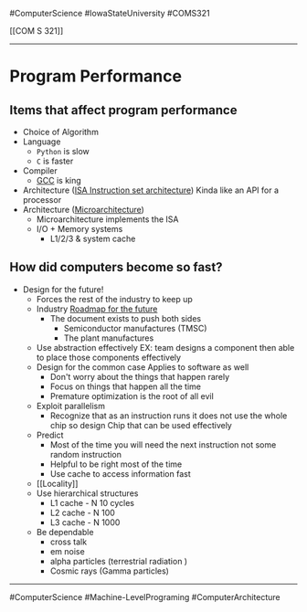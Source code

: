#ComputerScience  #IowaStateUniversity  #COMS321 


[[COM S 321]] 

---

# Program Performance

##  Items that affect program performance

* Choice of Algorithm
* Language 
	* `Python` is slow
	* `C` is faster
* Compiler
	* [GCC](https://en.wikipedia.org/wiki/GNU_Compiler_Collection) is king
* Architecture ([ISA Instruction set architecture](https://en.wikipedia.org/wiki/Instruction_set_architecture))
	Kinda like an API for a processor
* Architecture ([Microarchitecture](https://en.wikipedia.org/wiki/Microarchitecture))
	- Microarchitecture implements the ISA
	- I/O + Memory systems
		- L1/2/3 & system cache 	

## How did computers become so fast?

- Design for the future!
	- Forces the rest of the industry to keep up
	- Industry [Roadmap for the future](https://en.wikipedia.org/wiki/International_Technology_Roadmap_for_Semiconductors)
		-	The document exists to push both sides
			-	Semiconductor manufactures (TMSC)
			-	The plant manufactures
	-	Use abstraction effectively
		EX: team designs a component then able to place those components effectively
	-  Design for the common case
		Applies to software as well
		-  Don't worry about the things that happen rarely
		-  Focus on things that happen all the time
		- Premature optimization is the root of all evil 
	- Exploit parallelism
		- Recognize that as an instruction runs it does not use the whole chip so design 
		  Chip that can be used effectively 
  	- Predict
		- Most of the time you will need the next instruction not some random instruction
		- Helpful to be right most of the time
		- Use cache to access information fast
	- [[Locality]]
	- Use hierarchical structures 
		- L1 cache - N 10 cycles 
		- L2 cache - N 100 
		- L3 cache - N 1000
	- Be dependable
		- cross talk
		- em noise 
		- alpha particles (terrestrial radiation )
		- Cosmic rays (Gamma particles)
***

#ComputerScience #Machine-LevelPrograming #ComputerArchitecture